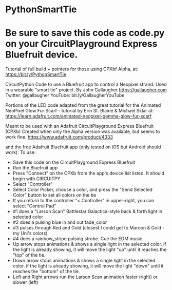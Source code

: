 # PythonSmartTie
# Be sure to save this code as code.py on your CircuitPlayground Express Bluefruit device.

Tutorial of full build + pointers for those using CPXbf Alpha, at:
https://bit.ly/PythonSmartTie

CircuitPython Code to use a Bluefruit app to control a Neopixel strand. Used in a wearable "smart tie" project.
By John Gallaugher https://gallaugher.com  Twitter: @gallaugher  YouTube: bit.ly/GallaugherYouTube

Portions of the LED code adapted from the great tutorial for the 
Animated NeoPixel Glow Fur Scarf - tutorial by Erin St. Blaine & Michael Sklar at:
https://learn.adafruit.com/animated-neopixel-gemma-glow-fur-scarf

Meant to be used with an Adafruit CircuitPlayground Express Bluefruit (CPXb)
Created when only the Alpha version was available, but seems to work fine.
https://www.adafruit.com/product/4333

and the free Adafruit Bluefruit app (only tested on iOS but Android should work).
To use:
 - Save this code on the CircuitPlayground Express Bluefruit
 - Run the Bluefruit app
 - Press "Connect" on the CPXb from the app's device list listed. It should begin with CIRCUITPY
 - Select "Controller"
 - Select Color Picker, choose a color, and press the "Send Selected Color" button to set
   all colors on the tie
 - If you return to the controller "< Controller" in upper-right, you can select "Control Pad"
 - #1 does a "Larson Scan" Battlestar Galactica-style back & forth light in selected color
 - #2 does a pulsing blue in and out fade_color
 - #3 pulses through Red and Gold (closest I could get to Maroon & Gold - my Uni's colors)
 - #4 does a rainbow_stripe pulsing strobe. Cue the EDM music.
 - Up arrow stops animations & shows a single light in the selected color.
   if the light is already showing, it will move the light "up" until it reaches the "top" of the tie.
 - Down arrow stops animations & shows a single light in the selected color.
   if the light is already showing, it will move the light "down" until it reaches the "bottom" of the tie.
 - Left and Right arrows run the Larson Scan animation faster (right) or slower (left)
